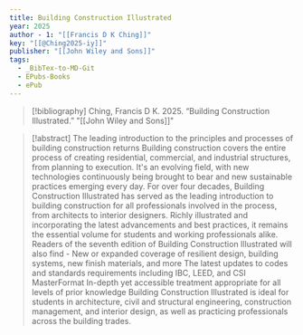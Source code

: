 ```yaml
---
title: Building Construction Illustrated
year: 2025
author - 1: "[[Francis D K Ching]]"
key: "[[@Ching2025-iy]]"
publisher: "[[John Wiley and Sons]]"
tags:
  - _BibTex-to-MD-Git
  - EPubs-Books
  - ePub
---
```


> [!bibliography]
> Ching, Francis D K. 2025. “Building Construction Illustrated.” "[[John Wiley and Sons]]"

> [!abstract]
> The leading introduction to the principles and processes of building construction returns Building construction covers the entire process of creating residential, commercial, and industrial structures, from planning to execution. It's an evolving field, with new technologies continuously being brought to bear and new sustainable practices emerging every day. For over four decades, Building Construction Illustrated has served as the leading introduction to building construction for all professionals involved in the process, from architects to interior designers. Richly illustrated and incorporating the latest advancements and best practices, it remains the essential volume for students and working professionals alike. Readers of the seventh edition of Building Construction Illustrated will also find -  New or expanded coverage of resilient design, building systems, new finish materials, and more The latest updates to codes and standards requirements including IBC, LEED, and CSI MasterFormat In-depth yet accessible treatment appropriate for all levels of prior knowledge Building Construction Illustrated is ideal for students in architecture, civil and structural engineering, construction management, and interior design, as well as practicing professionals across the building trades.